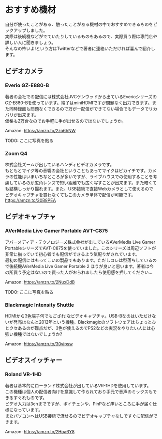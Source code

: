 # おすすめ機材

自分が使ったことがある、触ったことがある機材の中でおすすめできるものをピックアップしました。  
実際は後続機などがでていたりしているものもあるので、実際買う際は専門店や詳しい人に聞きましょう。  
そんなの怖いよ!という方はTwitterなどで著者に連絡いただければ喜んで紹介します。

## ビデオカメラ

### Everio GZ-E880-B 
著者の会社での配信には株式会社JVCケンウッドから出ているEverioシリーズのGZ-E880-Bを使っています。端子はminiHDMIですが問題なく出力できます。また同時録画も問題なくできるので万が一配信ができてない場合でもデータでリカバリが出来ます。  
価格も2万台なのでお手軽に手が出せるのではないでしょうか。

Amazon: https://amzn.to/2zo6hNW

TODO: ここに写真を貼る

### Zoom  Q4

株式会社ズームが出しているハンディビデオカメラです。  
もともとマイク等の音響の会社ということもあってマイクはピカイチです。カメラの性能はいまいちなところが多いですが、ライブハウスでの使用することを考慮しているのか広角レンズで短い距離でも広く写すことが出来ます。また暗くても結構しっかり撮れます。また、USB接続で直接Webカメラとして使えるのでビデオキャプチャを買わなくてもこのカメラ単体で配信が可能です。
https://amzn.to/30B8PEA


## ビデオキャプチャ

### AVerMedia Live Gamer Portable AVT-C875
アバーメディア・テクノロジーズ株式会社が出しているAVerMedia Live Gamer PortableシリーズでAVT-C875を使っていました。このシリーズは周辺ソフトが非常に揃っていて初心者でも配信ができるよう気配りがされています。  
最初の配信にはもってこいの製品でもあります。ただしコレは型落ちしているので後続機AVerMedia Live Gamer Portable 2 ほうが良いと思います。著者は今の所買う予定はないので買った人がおられましたら使用感を押してください… 

Amazon: https://amzn.to/2NuxDdB

TODO: ここに写真を貼る


### Blackmagic Intensity Shuttle

HDMIから3色端子何でもござれ!なビデオキャプチャ。USB-Bなのはいただけないが発売はなんと2012年という機種。Blackmagicのソフトウェアはちょっとひとクセあるのが難点だが、3色が使えるのでPS2などの実況をやりたい人には心強い機種ではないでしょうか?

Amazon: https://amzn.to/30vipsw

## ビデオスイッチャー

### Roland VR-1HD

著者は基本的にローランド株式会社が出しているVR-1HDを使用しています。  
この機種は個人の配信者向けを意識して作られており手元で音声のミックスもできるすぐれものです。  
ビデオ入力は3chまでですが、ボイチェンや、PinPなど痒いところに手が届く仕様になっています。  
またパソコンへはUSB接続で流せるのでビデオキャプチャなしですぐに配信ができます。

Amazon: https://amzn.to/2Hoa6Y8


